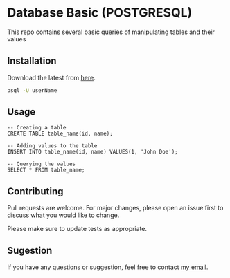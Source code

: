 # Database Basic (POSTGRESQL)

This repo contains several basic queries of manipulating tables and their values

## Installation

Download the latest from [here](https://www.postgresql.org/download/).

```bash
psql -U userName
```

## Usage

```psql
-- Creating a table
CREATE TABLE table_name(id, name);

-- Adding values to the table
INSERT INTO table_name(id, name) VALUES(1, 'John Doe');

-- Querying the values
SELECT * FROM table_name;
```

## Contributing

Pull requests are welcome. For major changes, please open an issue first
to discuss what you would like to change.

Please make sure to update tests as appropriate.

## Sugestion

If you have any questions or suggestion, feel free to contact [my email](mailto:yunus.shevcenko@gmail.com).